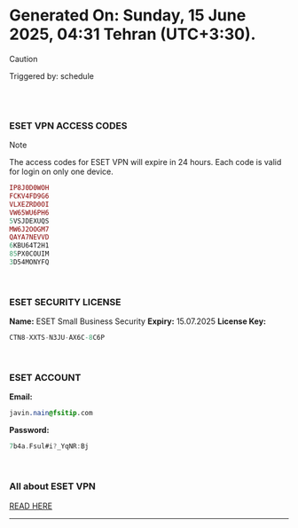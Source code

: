 # Generated On: Sunday, 15 June 2025, 04:31 Tehran (UTC+3:30).

> [!CAUTION]
> Triggered by: schedule

<br><br>

### ESET VPN ACCESS CODES

> [!NOTE]
> The access codes for ESET VPN will expire in 24 hours.
> Each code is valid for login on only one device.

```ruby
IP8J0D0WOH
FCKV4FD9G6
VLXEZRD0OI
VW65WU6PH6
5VSJDEXUQS
MW6J2OOGM7
QAYA7NEVVD
6KBU64T2H1
85PX0COUIM
3D54MONYFQ
```

<br>

### ESET SECURITY LICENSE

**Name:** ESET Small Business Security
**Expiry:** 15.07.2025
**License Key:**

```POV-Ray SDL
CTN8-XXTS-N3JU-AX6C-8C6P
```

<br>

### ESET ACCOUNT

**Email:**

```CSS
javin.nain@fsitip.com
```

**Password:**

```POV-Ray SDL
7b4a.Fsul#i?_YqNR:Bj
```

<br>

### All about ESET VPN

[READ HERE](https://t.me/F_NiREvil/2113)

---

<br><br>

